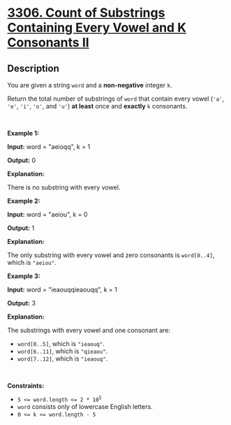 
<!-- problem:start -->

# [3306. Count of Substrings Containing Every Vowel and K Consonants II](https://leetcode.com/problems/count-of-substrings-containing-every-vowel-and-k-consonants-ii)

## Description

<!-- description:start -->

<p>You are given a string <code>word</code> and a <strong>non-negative</strong> integer <code>k</code>.</p>

<p>Return the total number of <span data-keyword="substring-nonempty">substrings</span> of <code>word</code> that contain every vowel (<code>&#39;a&#39;</code>, <code>&#39;e&#39;</code>, <code>&#39;i&#39;</code>, <code>&#39;o&#39;</code>, and <code>&#39;u&#39;</code>) <strong>at least</strong> once and <strong>exactly</strong> <code>k</code> consonants.</p>

<p>&nbsp;</p>
<p><strong class="example">Example 1:</strong></p>

<div class="example-block">
<p><strong>Input:</strong> <span class="example-io">word = &quot;aeioqq&quot;, k = 1</span></p>

<p><strong>Output:</strong> <span class="example-io">0</span></p>

<p><strong>Explanation:</strong></p>

<p>There is no substring with every vowel.</p>
</div>

<p><strong class="example">Example 2:</strong></p>

<div class="example-block">
<p><strong>Input:</strong> <span class="example-io">word = &quot;aeiou&quot;, k = 0</span></p>

<p><strong>Output:</strong> <span class="example-io">1</span></p>

<p><strong>Explanation:</strong></p>

<p>The only substring with every vowel and zero consonants is <code>word[0..4]</code>, which is <code>&quot;aeiou&quot;</code>.</p>
</div>

<p><strong class="example">Example 3:</strong></p>

<div class="example-block">
<p><strong>Input:</strong> <span class="example-io">word = &quot;</span>ieaouqqieaouqq<span class="example-io">&quot;, k = 1</span></p>

<p><strong>Output:</strong> 3</p>

<p><strong>Explanation:</strong></p>

<p>The substrings with every vowel and one consonant are:</p>

<ul>
	<li><code>word[0..5]</code>, which is <code>&quot;ieaouq&quot;</code>.</li>
	<li><code>word[6..11]</code>, which is <code>&quot;qieaou&quot;</code>.</li>
	<li><code>word[7..12]</code>, which is <code>&quot;ieaouq&quot;</code>.</li>
</ul>
</div>

<p>&nbsp;</p>
<p><strong>Constraints:</strong></p>

<ul>
	<li><code>5 &lt;= word.length &lt;= 2 * 10<sup>5</sup></code></li>
	<li><code>word</code> consists only of lowercase English letters.</li>
	<li><code>0 &lt;= k &lt;= word.length - 5</code></li>
</ul>

<!-- description:end -->
